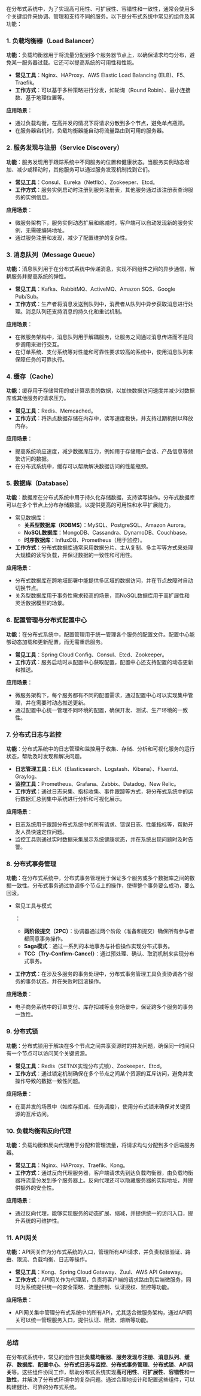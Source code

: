 在分布式系统中，为了实现高可用性、可扩展性、容错性和一致性，通常会使用多个关键组件来协调、管理和支持不同的服务。以下是分布式系统中常见的组件及其功能：

### 1. **负载均衡器（Load Balancer）**

**功能**：负载均衡器用于将流量分配到多个服务器节点上，以确保请求均匀分布，避免某一服务器过载。它还可以提高系统的可用性和性能。

- **常见工具**：Nginx、HAProxy、AWS Elastic Load Balancing (ELB)、F5、Traefik。
- **工作方式**：可以基于多种策略进行分发，如轮询（Round Robin）、最小连接数、基于地理位置等。

**应用场景**：

- 通过负载均衡，在高并发的情况下将请求分散到多个节点，避免单点瓶颈。
- 在服务器宕机时，负载均衡器能自动将流量路由到可用的服务器。

### 2. **服务发现与注册（Service Discovery）**

**功能**：服务发现用于跟踪系统中不同服务的位置和健康状态。当服务实例动态增加、减少或移动时，其他服务可以通过服务发现机制找到它们。

- **常见工具**：Consul、Eureka（Netflix）、Zookeeper、Etcd。
- **工作方式**：服务实例启动时注册到服务注册表，其他服务通过该注册表查询服务的实例信息。

**应用场景**：

- 微服务架构下，服务实例动态扩展和缩减时，客户端可以自动发现新的服务实例，无需硬编码地址。
- 通过服务注册和发现，减少了配置维护的复杂性。

### 3. **消息队列（Message Queue）**

**功能**：消息队列用于在分布式系统中传递消息，实现不同组件之间的异步通信，解耦服务并提高系统的弹性。

- **常见工具**：Kafka、RabbitMQ、ActiveMQ、Amazon SQS、Google Pub/Sub。
- **工作方式**：生产者将消息发送到队列中，消费者从队列中异步获取消息进行处理。消息队列还支持消息的持久化和重试机制。

**应用场景**：

- 在微服务架构中，消息队列用于解耦服务，让服务之间通过消息传递而不是同步调用来进行交互。
- 在订单系统、支付系统等对性能和可靠性要求较高的系统中，使用消息队列来保障任务的可靠执行。

### 4. **缓存（Cache）**

**功能**：缓存用于存储常用的或计算昂贵的数据，以加快数据访问速度并减少对数据库或其他服务的请求压力。

- **常见工具**：Redis、Memcached。
- **工作方式**：将热点数据存储在内存中，读写速度极快，并支持过期机制以释放内存。

**应用场景**：

- 提高系统响应速度，减少数据库压力，例如用于存储用户会话、产品信息等频繁访问的数据。
- 在分布式系统中，缓存可以帮助解决数据访问的性能瓶颈。

### 5. **数据库（Database）**

**功能**：数据库在分布式系统中用于持久化存储数据，支持读写操作。分布式数据库可以在多个节点上分布存储数据，以提供更高的可用性和水平扩展能力。

- 常见数据库：
  - **关系型数据库（RDBMS）**：MySQL、PostgreSQL、Amazon Aurora。
  - **NoSQL数据库**：MongoDB、Cassandra、DynamoDB、Couchbase。
  - **时序数据库**：InfluxDB、Prometheus（用于监控）。
- **工作方式**：分布式数据库通常采用数据分片、主从复制、多主写等方式来处理大规模的读写负载，并保证数据的一致性和可用性。

**应用场景**：

- 分布式数据库在跨地域部署中能提供多区域的数据访问，并在节点故障时自动切换节点。
- 关系型数据库用于事务性需求较高的场景，而NoSQL数据库用于高扩展性和灵活数据模型的场景。

### 6. **配置管理与分布式配置中心**

**功能**：在分布式系统中，配置管理用于统一管理各个服务的配置文件。配置中心能够动态加载和更新配置，而无需重启服务。

- **常见工具**：Spring Cloud Config、Consul、Etcd、Zookeeper。
- **工作方式**：服务启动时从配置中心获取配置，配置中心还支持配置的动态更新和推送。

**应用场景**：

- 微服务架构下，每个服务都有不同的配置需求，通过配置中心可以实现集中管理，并在需要时动态推送更新。
- 通过配置中心统一管理不同环境的配置，确保开发、测试、生产环境的一致性。

### 7. **分布式日志与监控**

**功能**：分布式系统中的日志管理和监控用于收集、存储、分析和可视化服务的运行状态，帮助及时发现和解决问题。

- **日志管理工具**：ELK（Elasticsearch、Logstash、Kibana）、Fluentd、Graylog。
- **监控工具**：Prometheus、Grafana、Zabbix、Datadog、New Relic。
- **工作方式**：通过日志采集、指标收集、事件跟踪等方式，将分布式系统中的运行数据汇总到集中系统进行分析和可视化展示。

**应用场景**：

- 日志系统用于跟踪分布式系统中的所有请求、错误日志、性能指标等，帮助开发人员快速定位问题。
- 监控工具则通过实时数据采集展示系统健康状态，并在系统出现问题时及时告警。

### 8. **分布式事务管理**

**功能**：在分布式系统中，分布式事务管理用于保证多个服务或多个数据库之间的数据一致性。分布式事务通过协调多个节点上的操作，使得整个事务要么成功，要么回滚。

- 常见工具与模式

  ：

  - **两阶段提交（2PC）**：协调器通过两个阶段（准备和提交）确保所有参与者都同意事务操作。
  - **Saga模式**：通过一系列的本地事务与补偿操作实现分布式事务。
  - **TCC（Try-Confirm-Cancel）**：通过预处理、确认、取消机制来实现分布式事务。

- **工作方式**：在涉及多服务的事务处理中，分布式事务管理工具负责协调各个服务的事务状态，并在失败时回滚操作。

**应用场景**：

- 电子商务系统中的订单支付、库存扣减等业务场景中，保证跨多个服务的事务一致性。

### 9. **分布式锁**

**功能**：分布式锁用于解决在多个节点之间共享资源时的并发问题，确保同一时间只有一个节点可以访问某个关键资源。

- **常见工具**：Redis（SETNX实现分布式锁）、Zookeeper、Etcd。
- **工作方式**：通过锁定机制确保在多个节点之间某个资源的互斥访问，避免并发操作导致的数据一致性问题。

**应用场景**：

- 在高并发的场景中（如库存扣减、任务调度），使用分布式锁来确保对关键资源的互斥访问。

### 10. **负载均衡和反向代理**

**功能**：负载均衡和反向代理用于分配和管理流量，将请求均匀分配到多个后端服务器。

- **常见工具**：Nginx、HAProxy、Traefik、Kong。
- **工作方式**：通过反向代理服务器，客户端请求先到达负载均衡器，由负载均衡器将流量分发到多个服务器上。反向代理还可以隐藏服务器的实际地址，并提供额外的安全性。

**应用场景**：

- 通过反向代理，能够实现服务的动态扩展、缩减，并提供统一的访问入口，提升系统的可维护性。

### 11. **API网关**

**功能**：API网关作为分布式系统的入口，管理所有API请求，并负责权限验证、路由、限流、负载均衡、日志等操作。

- **常见工具**：Kong、Spring Cloud Gateway、Zuul、AWS API Gateway。
- **工作方式**：API网关作为代理层，负责将客户端的请求路由到后端微服务，同时为系统提供统一的安全策略、流量控制、认证授权、监控等功能。

**应用场景**：

- API网关集中管理分布式系统中的所有API，尤其适合微服务架构，通过API网关可以统一管理服务入口，提供认证、限流、熔断等功能。

------

### 总结

在分布式系统中，常见的组件包括**负载均衡器**、**服务发现与注册**、**消息队列**、**缓存**、**数据库**、**配置中心**、**分布式日志与监控**、**分布式事务管理**、**分布式锁**、**API网关**等。这些组件协同工作，帮助分布式系统实现**高可用性**、**可扩展性**、**容错性**和**一致性**，并解决了分布式环境中的复杂问题。通过合理地设计和配置这些组件，可以构建健壮、可靠的分布式系统。
